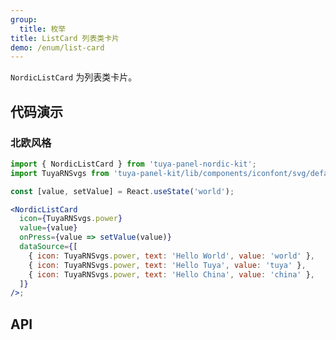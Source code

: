 ```yaml
---
group:
  title: 枚举
title: ListCard 列表类卡片
demo: /enum/list-card
---
```


<Desc>

`NordicListCard` 为列表类卡片。

</Desc>

## 代码演示

### 北欧风格

```jsx
import { NordicListCard } from 'tuya-panel-nordic-kit';
import TuyaRNSvgs from 'tuya-panel-kit/lib/components/iconfont/svg/defaultSvg';

const [value, setValue] = React.useState('world');

<NordicListCard
  icon={TuyaRNSvgs.power}
  value={value}
  onPress={value => setValue(value)}
  dataSource={[
    { icon: TuyaRNSvgs.power, text: 'Hello World', value: 'world' },
    { icon: TuyaRNSvgs.power, text: 'Hello Tuya', value: 'tuya' },
    { icon: TuyaRNSvgs.power, text: 'Hello China', value: 'china' },
  ]}
/>;
```

## API

<API src="../../../node_modules/tuya-panel-style-list-card/lib/index.d.ts" exports='["NordicListCard"]'></API>
